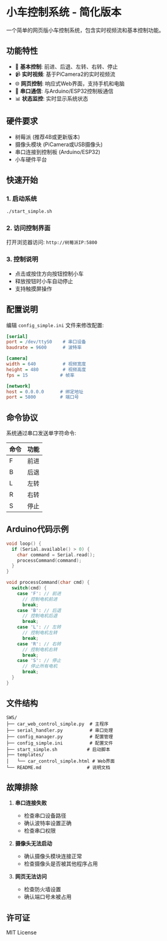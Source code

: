 # 小车控制系统 - 简化版本

一个简单的网页版小车控制系统，包含实时视频流和基本控制功能。

## 功能特性

- 🚗 **基本控制**: 前进、后退、左转、右转、停止
- 📹 **实时视频**: 基于PiCamera2的实时视频流
- 🌐 **网页控制**: 响应式Web界面，支持手机和电脑
- 📡 **串口通信**: 与Arduino/ESP32控制板通信
- 📊 **状态监控**: 实时显示系统状态

## 硬件要求

- 树莓派 (推荐4B或更新版本)
- 摄像头模块 (PiCamera或USB摄像头)
- 串口连接到控制板 (Arduino/ESP32)
- 小车硬件平台

## 快速开始

### 1. 启动系统
```bash
./start_simple.sh
```

### 2. 访问控制界面
打开浏览器访问: `http://树莓派IP:5800`

### 3. 控制说明
- 点击或按住方向按钮控制小车
- 释放按钮时小车自动停止
- 支持触摸屏操作

## 配置说明

编辑 `config_simple.ini` 文件来修改配置:

```ini
[serial]
port = /dev/ttyS0    # 串口设备
baudrate = 9600      # 波特率

[camera]
width = 640          # 视频宽度
height = 480         # 视频高度
fps = 15            # 帧率

[network]
host = 0.0.0.0      # 绑定地址
port = 5800         # 端口号
```

## 命令协议

系统通过串口发送单字符命令:

| 命令 | 功能 |
|------|------|
| F    | 前进 |
| B    | 后退 |
| L    | 左转 |
| R    | 右转 |
| S    | 停止 |

## Arduino代码示例

```cpp
void loop() {
  if (Serial.available() > 0) {
    char command = Serial.read();
    processCommand(command);
  }
}

void processCommand(char cmd) {
  switch(cmd) {
    case 'F': // 前进
      // 控制电机前进
      break;
    case 'B': // 后退
      // 控制电机后退
      break;
    case 'L': // 左转
      // 控制电机左转
      break;
    case 'R': // 右转
      // 控制电机右转
      break;
    case 'S': // 停止
      // 停止所有电机
      break;
  }
}
```

## 文件结构

```
SWS/
├── car_web_control_simple.py  # 主程序
├── serial_handler.py          # 串口处理
├── config_manager.py          # 配置管理
├── config_simple.ini          # 配置文件
├── start_simple.sh           # 启动脚本
├── templates/
│   └── car_control_simple.html # Web界面
└── README.md                 # 说明文档
```

## 故障排除

1. **串口连接失败**
   - 检查串口设备路径
   - 确认波特率设置正确
   - 检查串口权限

2. **摄像头无法启动**
   - 确认摄像头模块连接正常
   - 检查摄像头是否被其他程序占用

3. **网页无法访问**
   - 检查防火墙设置
   - 确认端口号未被占用

## 许可证

MIT License